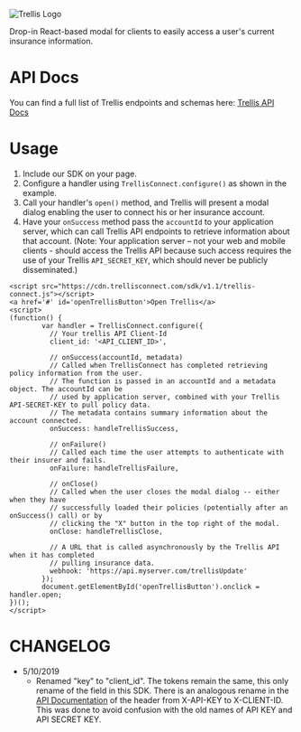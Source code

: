 ![Trellis Logo](https://cdn.trellisconnect.com/sdk/v1.1/js-sdk/assets/images/header.png)

Drop-in React-based modal for clients to easily access a user's current insurance information.

# API Docs

You can find a full list of Trellis endpoints and schemas here: [Trellis API Docs](https://trellisconnect.com/docs)

# Usage

1. Include our SDK on your page.
2. Configure a handler using `TrellisConnect.configure()` as shown in the example.
3. Call your handler's `open()` method, and Trellis will present a modal dialog enabling the user to connect his or her insurance account.
4. Have your `onSuccess` method pass the `accountId` to your application server, which can call Trellis API endpoints to retrieve information about that account. (Note: Your application server – not your web and mobile clients - should access the Trellis API because such access requires the use of your Trellis `API_SECRET_KEY`, which should never be publicly disseminated.)

```
<script src="https://cdn.trellisconnect.com/sdk/v1.1/trellis-connect.js"></script>
<a href='#' id='openTrellisButton'>Open Trellis</a>
<script>
(function() {
        var handler = TrellisConnect.configure({
          // Your trellis API Client-Id
          client_id: '<API_CLIENT_ID>',

          // onSuccess(accountId, metadata)
          // Called when TrellisConnect has completed retrieving policy information from the user.
          // The function is passed in an accountId and a metadata object. The accountId can be
          // used by application server, combined with your Trellis API-SECRET-KEY to pull policy data.
          // The metadata contains summary information about the account connected.
          onSuccess: handleTrellisSuccess,

          // onFailure()
          // Called each time the user attempts to authenticate with their insurer and fails.
          onFailure: handleTrellisFailure,

          // onClose()
          // Called when the user closes the modal dialog -- either when they have
          // successfully loaded their policies (potentially after an onSuccess() call) or by
          // clicking the "X" button in the top right of the modal.
          onClose: handleTrellisClose,

          // A URL that is called asynchronously by the Trellis API when it has completed
          // pulling insurance data.
          webhook: 'https://api.myserver.com/trellisUpdate'
        });
        document.getElementById('openTrellisButton').onclick = handler.open;
})();
</script>
```

# CHANGELOG

* 5/10/2019
  *  Renamed "key" to "client_id".  The tokens remain the same, this only rename of the field in this SDK.  There is an analogous rename in the [API Documentation](https://trellisconnect.com/docs) of the header from X-API-KEY to X-CLIENT-ID.  This was done to avoid confusion with the old names of API KEY and API SECRET KEY.
